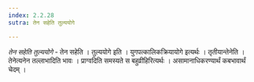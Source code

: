 ```yaml
---
index: 2.2.28
sutra: तेन सहेति तुल्ययोगे

---
```

_तेन सहेति तुल्ययोगे_ - तेन सहेति । तुल्ययोगे इति । युगपत्कालिकक्रियायोगे इत्यर्थः । तृतीयान्तेनेति । तेनेत्यनेन तल्लाभादिति भावः । प्राग्वदिति समस्यते स बहुव्रीहिरित्यर्थः । असामानाधिकरण्यार्थं कबभावार्थं चेदम् । 